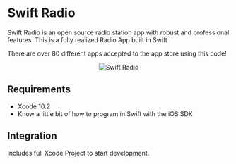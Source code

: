 # Swift Radio

Swift Radio is an open source radio station app with robust and professional features. This is a fully realized Radio App built  in Swift

There are over 80 different apps accepted to the app store using this code!

<p align="center">
    <img alt="Swift Radio" src="https://fethica.com/assets/img/web/swift-radio.jpg">
</p>





## Requirements

- Xcode 10.2
- Know a little bit of how to program in Swift with the iOS SDK


## Integration

Includes full Xcode Project to start development.
